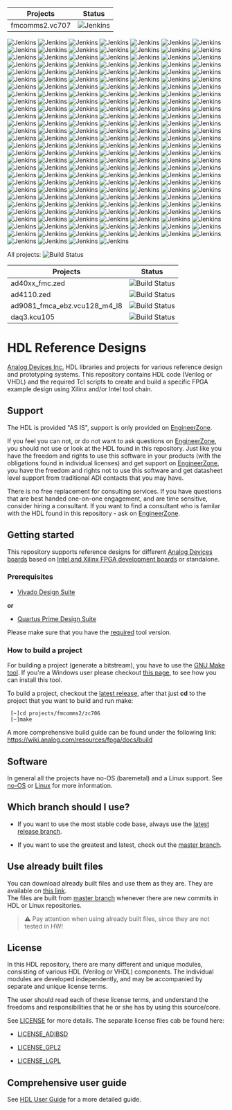 | Projects | Status | 
| --- | --- | 
| fmcomms2.vc707 | ![Jenkins](https://img.shields.io/jenkins/build?jobUrl=https%3A%2F%2Fviable-regularly-sheep.ngrok-free.app%2Fjob%2Fmain%2Fjob%2Fbuilds%2Fjob%2Fmain_latest_commit%2Fjob%2Fprojects%2Fjob%2Ffmcomms2.vc707%2F&style=for-the-badge&logo=%23D24939&logoColor=black&label=Build&labelColor=grey&color=orange&cacheSeconds=360) |


![Jenkins](https://img.shields.io/jenkins/build?jobUrl=https%3A%2F%2Fviable-regularly-sheep.ngrok-free.app%2Fjob%2Fmain%2Fjob%2Fbuilds%2Fjob%2Fmain_latest_commit%2Fjob%2Fprojects%2Fjob%2Ffmcomms2.vc707&logo=%23D24939&logoColor=red)
![Jenkins](https://img.shields.io/jenkins/build?jobUrl=https%3A%2F%2Fviable-regularly-sheep.ngrok-free.app%2Fjob%2Fmain%2Fjob%2Fbuilds%2Fjob%2Fmain_latest_commit%2Fjob%2Fprojects%2Fjob%2Ffmcomms2.vc707&logo=%23D24939&logoColor=red)
![Jenkins](https://img.shields.io/jenkins/build?jobUrl=https%3A%2F%2Fviable-regularly-sheep.ngrok-free.app%2Fjob%2Fmain%2Fjob%2Fbuilds%2Fjob%2Fmain_latest_commit%2Fjob%2Fprojects%2Fjob%2Ffmcomms2.vc707&logo=%23D24939&logoColor=red)
![Jenkins](https://img.shields.io/jenkins/build?jobUrl=https%3A%2F%2Fviable-regularly-sheep.ngrok-free.app%2Fjob%2Fmain%2Fjob%2Fbuilds%2Fjob%2Fmain_latest_commit%2Fjob%2Fprojects%2Fjob%2Ffmcomms2.vc707&logo=%23D24939&logoColor=red)
![Jenkins](https://img.shields.io/jenkins/build?jobUrl=https%3A%2F%2Fviable-regularly-sheep.ngrok-free.app%2Fjob%2Fmain%2Fjob%2Fbuilds%2Fjob%2Fmain_latest_commit%2Fjob%2Fprojects%2Fjob%2Ffmcomms2.vc707&logo=%23D24939&logoColor=red)
![Jenkins](https://img.shields.io/jenkins/build?jobUrl=https%3A%2F%2Fviable-regularly-sheep.ngrok-free.app%2Fjob%2Fmain%2Fjob%2Fbuilds%2Fjob%2Fmain_latest_commit%2Fjob%2Fprojects%2Fjob%2Ffmcomms2.vc707&logo=%23D24939&logoColor=red)
![Jenkins](https://img.shields.io/jenkins/build?jobUrl=https%3A%2F%2Fviable-regularly-sheep.ngrok-free.app%2Fjob%2Fmain%2Fjob%2Fbuilds%2Fjob%2Fmain_latest_commit%2Fjob%2Fprojects%2Fjob%2Ffmcomms2.vc707&logo=%23D24939&logoColor=red)
![Jenkins](https://img.shields.io/jenkins/build?jobUrl=https%3A%2F%2Fviable-regularly-sheep.ngrok-free.app%2Fjob%2Fmain%2Fjob%2Fbuilds%2Fjob%2Fmain_latest_commit%2Fjob%2Fprojects%2Fjob%2Ffmcomms2.vc707&logo=%23D24939&logoColor=red)
![Jenkins](https://img.shields.io/jenkins/build?jobUrl=https%3A%2F%2Fviable-regularly-sheep.ngrok-free.app%2Fjob%2Fmain%2Fjob%2Fbuilds%2Fjob%2Fmain_latest_commit%2Fjob%2Fprojects%2Fjob%2Ffmcomms2.vc707&logo=%23D24939&logoColor=red)
![Jenkins](https://img.shields.io/jenkins/build?jobUrl=https%3A%2F%2Fviable-regularly-sheep.ngrok-free.app%2Fjob%2Fmain%2Fjob%2Fbuilds%2Fjob%2Fmain_latest_commit%2Fjob%2Fprojects%2Fjob%2Ffmcomms2.vc707&logo=%23D24939&logoColor=red)
![Jenkins](https://img.shields.io/jenkins/build?jobUrl=https%3A%2F%2Fviable-regularly-sheep.ngrok-free.app%2Fjob%2Fmain%2Fjob%2Fbuilds%2Fjob%2Fmain_latest_commit%2Fjob%2Fprojects%2Fjob%2Ffmcomms2.vc707&logo=%23D24939&logoColor=red)
![Jenkins](https://img.shields.io/jenkins/build?jobUrl=https%3A%2F%2Fviable-regularly-sheep.ngrok-free.app%2Fjob%2Fmain%2Fjob%2Fbuilds%2Fjob%2Fmain_latest_commit%2Fjob%2Fprojects%2Fjob%2Ffmcomms2.vc707&logo=%23D24939&logoColor=red)
![Jenkins](https://img.shields.io/jenkins/build?jobUrl=https%3A%2F%2Fviable-regularly-sheep.ngrok-free.app%2Fjob%2Fmain%2Fjob%2Fbuilds%2Fjob%2Fmain_latest_commit%2Fjob%2Fprojects%2Fjob%2Ffmcomms2.vc707&logo=%23D24939&logoColor=red)
![Jenkins](https://img.shields.io/jenkins/build?jobUrl=https%3A%2F%2Fviable-regularly-sheep.ngrok-free.app%2Fjob%2Fmain%2Fjob%2Fbuilds%2Fjob%2Fmain_latest_commit%2Fjob%2Fprojects%2Fjob%2Ffmcomms2.vc707&logo=%23D24939&logoColor=red)
![Jenkins](https://img.shields.io/jenkins/build?jobUrl=https%3A%2F%2Fviable-regularly-sheep.ngrok-free.app%2Fjob%2Fmain%2Fjob%2Fbuilds%2Fjob%2Fmain_latest_commit%2Fjob%2Fprojects%2Fjob%2Ffmcomms2.vc707&logo=%23D24939&logoColor=red)
![Jenkins](https://img.shields.io/jenkins/build?jobUrl=https%3A%2F%2Fviable-regularly-sheep.ngrok-free.app%2Fjob%2Fmain%2Fjob%2Fbuilds%2Fjob%2Fmain_latest_commit%2Fjob%2Fprojects%2Fjob%2Ffmcomms2.vc707&logo=%23D24939&logoColor=red)
![Jenkins](https://img.shields.io/jenkins/build?jobUrl=https%3A%2F%2Fviable-regularly-sheep.ngrok-free.app%2Fjob%2Fmain%2Fjob%2Fbuilds%2Fjob%2Fmain_latest_commit%2Fjob%2Fprojects%2Fjob%2Ffmcomms2.vc707&logo=%23D24939&logoColor=red)
![Jenkins](https://img.shields.io/jenkins/build?jobUrl=https%3A%2F%2Fviable-regularly-sheep.ngrok-free.app%2Fjob%2Fmain%2Fjob%2Fbuilds%2Fjob%2Fmain_latest_commit%2Fjob%2Fprojects%2Fjob%2Ffmcomms2.vc707&logo=%23D24939&logoColor=red)
![Jenkins](https://img.shields.io/jenkins/build?jobUrl=https%3A%2F%2Fviable-regularly-sheep.ngrok-free.app%2Fjob%2Fmain%2Fjob%2Fbuilds%2Fjob%2Fmain_latest_commit%2Fjob%2Fprojects%2Fjob%2Ffmcomms2.vc707&logo=%23D24939&logoColor=red)
![Jenkins](https://img.shields.io/jenkins/build?jobUrl=https%3A%2F%2Fviable-regularly-sheep.ngrok-free.app%2Fjob%2Fmain%2Fjob%2Fbuilds%2Fjob%2Fmain_latest_commit%2Fjob%2Fprojects%2Fjob%2Ffmcomms2.vc707&logo=%23D24939&logoColor=red)
![Jenkins](https://img.shields.io/jenkins/build?jobUrl=https%3A%2F%2Fviable-regularly-sheep.ngrok-free.app%2Fjob%2Fmain%2Fjob%2Fbuilds%2Fjob%2Fmain_latest_commit%2Fjob%2Fprojects%2Fjob%2Ffmcomms2.vc707&logo=%23D24939&logoColor=red)
![Jenkins](https://img.shields.io/jenkins/build?jobUrl=https%3A%2F%2Fviable-regularly-sheep.ngrok-free.app%2Fjob%2Fmain%2Fjob%2Fbuilds%2Fjob%2Fmain_latest_commit%2Fjob%2Fprojects%2Fjob%2Ffmcomms2.vc707&logo=%23D24939&logoColor=red)
![Jenkins](https://img.shields.io/jenkins/build?jobUrl=https%3A%2F%2Fviable-regularly-sheep.ngrok-free.app%2Fjob%2Fmain%2Fjob%2Fbuilds%2Fjob%2Fmain_latest_commit%2Fjob%2Fprojects%2Fjob%2Ffmcomms2.vc707&logo=%23D24939&logoColor=red)
![Jenkins](https://img.shields.io/jenkins/build?jobUrl=https%3A%2F%2Fviable-regularly-sheep.ngrok-free.app%2Fjob%2Fmain%2Fjob%2Fbuilds%2Fjob%2Fmain_latest_commit%2Fjob%2Fprojects%2Fjob%2Ffmcomms2.vc707&logo=%23D24939&logoColor=red)
![Jenkins](https://img.shields.io/jenkins/build?jobUrl=https%3A%2F%2Fviable-regularly-sheep.ngrok-free.app%2Fjob%2Fmain%2Fjob%2Fbuilds%2Fjob%2Fmain_latest_commit%2Fjob%2Fprojects%2Fjob%2Ffmcomms2.vc707&logo=%23D24939&logoColor=red)
![Jenkins](https://img.shields.io/jenkins/build?jobUrl=https%3A%2F%2Fviable-regularly-sheep.ngrok-free.app%2Fjob%2Fmain%2Fjob%2Fbuilds%2Fjob%2Fmain_latest_commit%2Fjob%2Fprojects%2Fjob%2Ffmcomms2.vc707&logo=%23D24939&logoColor=red)
![Jenkins](https://img.shields.io/jenkins/build?jobUrl=https%3A%2F%2Fviable-regularly-sheep.ngrok-free.app%2Fjob%2Fmain%2Fjob%2Fbuilds%2Fjob%2Fmain_latest_commit%2Fjob%2Fprojects%2Fjob%2Ffmcomms2.vc707&logo=%23D24939&logoColor=red)
![Jenkins](https://img.shields.io/jenkins/build?jobUrl=https%3A%2F%2Fviable-regularly-sheep.ngrok-free.app%2Fjob%2Fmain%2Fjob%2Fbuilds%2Fjob%2Fmain_latest_commit%2Fjob%2Fprojects%2Fjob%2Ffmcomms2.vc707&logo=%23D24939&logoColor=red)
![Jenkins](https://img.shields.io/jenkins/build?jobUrl=https%3A%2F%2Fviable-regularly-sheep.ngrok-free.app%2Fjob%2Fmain%2Fjob%2Fbuilds%2Fjob%2Fmain_latest_commit%2Fjob%2Fprojects%2Fjob%2Ffmcomms2.vc707&logo=%23D24939&logoColor=red)
![Jenkins](https://img.shields.io/jenkins/build?jobUrl=https%3A%2F%2Fviable-regularly-sheep.ngrok-free.app%2Fjob%2Fmain%2Fjob%2Fbuilds%2Fjob%2Fmain_latest_commit%2Fjob%2Fprojects%2Fjob%2Ffmcomms2.vc707&logo=%23D24939&logoColor=red)
![Jenkins](https://img.shields.io/jenkins/build?jobUrl=https%3A%2F%2Fviable-regularly-sheep.ngrok-free.app%2Fjob%2Fmain%2Fjob%2Fbuilds%2Fjob%2Fmain_latest_commit%2Fjob%2Fprojects%2Fjob%2Ffmcomms2.vc707&logo=%23D24939&logoColor=red)
![Jenkins](https://img.shields.io/jenkins/build?jobUrl=https%3A%2F%2Fviable-regularly-sheep.ngrok-free.app%2Fjob%2Fmain%2Fjob%2Fbuilds%2Fjob%2Fmain_latest_commit%2Fjob%2Fprojects%2Fjob%2Ffmcomms2.vc707&logo=%23D24939&logoColor=red)
![Jenkins](https://img.shields.io/jenkins/build?jobUrl=https%3A%2F%2Fviable-regularly-sheep.ngrok-free.app%2Fjob%2Fmain%2Fjob%2Fbuilds%2Fjob%2Fmain_latest_commit%2Fjob%2Fprojects%2Fjob%2Ffmcomms2.vc707&logo=%23D24939&logoColor=red)
![Jenkins](https://img.shields.io/jenkins/build?jobUrl=https%3A%2F%2Fviable-regularly-sheep.ngrok-free.app%2Fjob%2Fmain%2Fjob%2Fbuilds%2Fjob%2Fmain_latest_commit%2Fjob%2Fprojects%2Fjob%2Ffmcomms2.vc707&logo=%23D24939&logoColor=red)
![Jenkins](https://img.shields.io/jenkins/build?jobUrl=https%3A%2F%2Fviable-regularly-sheep.ngrok-free.app%2Fjob%2Fmain%2Fjob%2Fbuilds%2Fjob%2Fmain_latest_commit%2Fjob%2Fprojects%2Fjob%2Ffmcomms2.vc707&logo=%23D24939&logoColor=red)
![Jenkins](https://img.shields.io/jenkins/build?jobUrl=https%3A%2F%2Fviable-regularly-sheep.ngrok-free.app%2Fjob%2Fmain%2Fjob%2Fbuilds%2Fjob%2Fmain_latest_commit%2Fjob%2Fprojects%2Fjob%2Ffmcomms2.vc707&logo=%23D24939&logoColor=red)
![Jenkins](https://img.shields.io/jenkins/build?jobUrl=https%3A%2F%2Fviable-regularly-sheep.ngrok-free.app%2Fjob%2Fmain%2Fjob%2Fbuilds%2Fjob%2Fmain_latest_commit%2Fjob%2Fprojects%2Fjob%2Ffmcomms2.vc707&logo=%23D24939&logoColor=red)
![Jenkins](https://img.shields.io/jenkins/build?jobUrl=https%3A%2F%2Fviable-regularly-sheep.ngrok-free.app%2Fjob%2Fmain%2Fjob%2Fbuilds%2Fjob%2Fmain_latest_commit%2Fjob%2Fprojects%2Fjob%2Ffmcomms2.vc707&logo=%23D24939&logoColor=red)
![Jenkins](https://img.shields.io/jenkins/build?jobUrl=https%3A%2F%2Fviable-regularly-sheep.ngrok-free.app%2Fjob%2Fmain%2Fjob%2Fbuilds%2Fjob%2Fmain_latest_commit%2Fjob%2Fprojects%2Fjob%2Ffmcomms2.vc707&logo=%23D24939&logoColor=red)
![Jenkins](https://img.shields.io/jenkins/build?jobUrl=https%3A%2F%2Fviable-regularly-sheep.ngrok-free.app%2Fjob%2Fmain%2Fjob%2Fbuilds%2Fjob%2Fmain_latest_commit%2Fjob%2Fprojects%2Fjob%2Ffmcomms2.vc707&logo=%23D24939&logoColor=red)
![Jenkins](https://img.shields.io/jenkins/build?jobUrl=https%3A%2F%2Fviable-regularly-sheep.ngrok-free.app%2Fjob%2Fmain%2Fjob%2Fbuilds%2Fjob%2Fmain_latest_commit%2Fjob%2Fprojects%2Fjob%2Ffmcomms2.vc707&logo=%23D24939&logoColor=red)
![Jenkins](https://img.shields.io/jenkins/build?jobUrl=https%3A%2F%2Fviable-regularly-sheep.ngrok-free.app%2Fjob%2Fmain%2Fjob%2Fbuilds%2Fjob%2Fmain_latest_commit%2Fjob%2Fprojects%2Fjob%2Ffmcomms2.vc707&logo=%23D24939&logoColor=red)
![Jenkins](https://img.shields.io/jenkins/build?jobUrl=https%3A%2F%2Fviable-regularly-sheep.ngrok-free.app%2Fjob%2Fmain%2Fjob%2Fbuilds%2Fjob%2Fmain_latest_commit%2Fjob%2Fprojects%2Fjob%2Ffmcomms2.vc707&logo=%23D24939&logoColor=red)
![Jenkins](https://img.shields.io/jenkins/build?jobUrl=https%3A%2F%2Fviable-regularly-sheep.ngrok-free.app%2Fjob%2Fmain%2Fjob%2Fbuilds%2Fjob%2Fmain_latest_commit%2Fjob%2Fprojects%2Fjob%2Ffmcomms2.vc707&logo=%23D24939&logoColor=red)
![Jenkins](https://img.shields.io/jenkins/build?jobUrl=https%3A%2F%2Fviable-regularly-sheep.ngrok-free.app%2Fjob%2Fmain%2Fjob%2Fbuilds%2Fjob%2Fmain_latest_commit%2Fjob%2Fprojects%2Fjob%2Ffmcomms2.vc707&logo=%23D24939&logoColor=red)
![Jenkins](https://img.shields.io/jenkins/build?jobUrl=https%3A%2F%2Fviable-regularly-sheep.ngrok-free.app%2Fjob%2Fmain%2Fjob%2Fbuilds%2Fjob%2Fmain_latest_commit%2Fjob%2Fprojects%2Fjob%2Ffmcomms2.vc707&logo=%23D24939&logoColor=red)
![Jenkins](https://img.shields.io/jenkins/build?jobUrl=https%3A%2F%2Fviable-regularly-sheep.ngrok-free.app%2Fjob%2Fmain%2Fjob%2Fbuilds%2Fjob%2Fmain_latest_commit%2Fjob%2Fprojects%2Fjob%2Ffmcomms2.vc707&logo=%23D24939&logoColor=red)
![Jenkins](https://img.shields.io/jenkins/build?jobUrl=https%3A%2F%2Fviable-regularly-sheep.ngrok-free.app%2Fjob%2Fmain%2Fjob%2Fbuilds%2Fjob%2Fmain_latest_commit%2Fjob%2Fprojects%2Fjob%2Ffmcomms2.vc707&logo=%23D24939&logoColor=red)
![Jenkins](https://img.shields.io/jenkins/build?jobUrl=https%3A%2F%2Fviable-regularly-sheep.ngrok-free.app%2Fjob%2Fmain%2Fjob%2Fbuilds%2Fjob%2Fmain_latest_commit%2Fjob%2Fprojects%2Fjob%2Ffmcomms2.vc707&logo=%23D24939&logoColor=red)
![Jenkins](https://img.shields.io/jenkins/build?jobUrl=https%3A%2F%2Fviable-regularly-sheep.ngrok-free.app%2Fjob%2Fmain%2Fjob%2Fbuilds%2Fjob%2Fmain_latest_commit%2Fjob%2Fprojects%2Fjob%2Ffmcomms2.vc707&logo=%23D24939&logoColor=red)
![Jenkins](https://img.shields.io/jenkins/build?jobUrl=https%3A%2F%2Fviable-regularly-sheep.ngrok-free.app%2Fjob%2Fmain%2Fjob%2Fbuilds%2Fjob%2Fmain_latest_commit%2Fjob%2Fprojects%2Fjob%2Ffmcomms2.vc707&logo=%23D24939&logoColor=red)
![Jenkins](https://img.shields.io/jenkins/build?jobUrl=https%3A%2F%2Fviable-regularly-sheep.ngrok-free.app%2Fjob%2Fmain%2Fjob%2Fbuilds%2Fjob%2Fmain_latest_commit%2Fjob%2Fprojects%2Fjob%2Ffmcomms2.vc707&logo=%23D24939&logoColor=red)
![Jenkins](https://img.shields.io/jenkins/build?jobUrl=https%3A%2F%2Fviable-regularly-sheep.ngrok-free.app%2Fjob%2Fmain%2Fjob%2Fbuilds%2Fjob%2Fmain_latest_commit%2Fjob%2Fprojects%2Fjob%2Ffmcomms2.vc707&logo=%23D24939&logoColor=red)
![Jenkins](https://img.shields.io/jenkins/build?jobUrl=https%3A%2F%2Fviable-regularly-sheep.ngrok-free.app%2Fjob%2Fmain%2Fjob%2Fbuilds%2Fjob%2Fmain_latest_commit%2Fjob%2Fprojects%2Fjob%2Ffmcomms2.vc707&logo=%23D24939&logoColor=red)
![Jenkins](https://img.shields.io/jenkins/build?jobUrl=https%3A%2F%2Fviable-regularly-sheep.ngrok-free.app%2Fjob%2Fmain%2Fjob%2Fbuilds%2Fjob%2Fmain_latest_commit%2Fjob%2Fprojects%2Fjob%2Ffmcomms2.vc707&logo=%23D24939&logoColor=red)
![Jenkins](https://img.shields.io/jenkins/build?jobUrl=https%3A%2F%2Fviable-regularly-sheep.ngrok-free.app%2Fjob%2Fmain%2Fjob%2Fbuilds%2Fjob%2Fmain_latest_commit%2Fjob%2Fprojects%2Fjob%2Ffmcomms2.vc707&logo=%23D24939&logoColor=red)
![Jenkins](https://img.shields.io/jenkins/build?jobUrl=https%3A%2F%2Fviable-regularly-sheep.ngrok-free.app%2Fjob%2Fmain%2Fjob%2Fbuilds%2Fjob%2Fmain_latest_commit%2Fjob%2Fprojects%2Fjob%2Ffmcomms2.vc707&logo=%23D24939&logoColor=red)
![Jenkins](https://img.shields.io/jenkins/build?jobUrl=https%3A%2F%2Fviable-regularly-sheep.ngrok-free.app%2Fjob%2Fmain%2Fjob%2Fbuilds%2Fjob%2Fmain_latest_commit%2Fjob%2Fprojects%2Fjob%2Ffmcomms2.vc707&logo=%23D24939&logoColor=red)
![Jenkins](https://img.shields.io/jenkins/build?jobUrl=https%3A%2F%2Fviable-regularly-sheep.ngrok-free.app%2Fjob%2Fmain%2Fjob%2Fbuilds%2Fjob%2Fmain_latest_commit%2Fjob%2Fprojects%2Fjob%2Ffmcomms2.vc707&logo=%23D24939&logoColor=red)
![Jenkins](https://img.shields.io/jenkins/build?jobUrl=https%3A%2F%2Fviable-regularly-sheep.ngrok-free.app%2Fjob%2Fmain%2Fjob%2Fbuilds%2Fjob%2Fmain_latest_commit%2Fjob%2Fprojects%2Fjob%2Ffmcomms2.vc707&logo=%23D24939&logoColor=red)
![Jenkins](https://img.shields.io/jenkins/build?jobUrl=https%3A%2F%2Fviable-regularly-sheep.ngrok-free.app%2Fjob%2Fmain%2Fjob%2Fbuilds%2Fjob%2Fmain_latest_commit%2Fjob%2Fprojects%2Fjob%2Ffmcomms2.vc707&logo=%23D24939&logoColor=red)
![Jenkins](https://img.shields.io/jenkins/build?jobUrl=https%3A%2F%2Fviable-regularly-sheep.ngrok-free.app%2Fjob%2Fmain%2Fjob%2Fbuilds%2Fjob%2Fmain_latest_commit%2Fjob%2Fprojects%2Fjob%2Ffmcomms2.vc707&logo=%23D24939&logoColor=red)
![Jenkins](https://img.shields.io/jenkins/build?jobUrl=https%3A%2F%2Fviable-regularly-sheep.ngrok-free.app%2Fjob%2Fmain%2Fjob%2Fbuilds%2Fjob%2Fmain_latest_commit%2Fjob%2Fprojects%2Fjob%2Ffmcomms2.vc707&logo=%23D24939&logoColor=red)
![Jenkins](https://img.shields.io/jenkins/build?jobUrl=https%3A%2F%2Fviable-regularly-sheep.ngrok-free.app%2Fjob%2Fmain%2Fjob%2Fbuilds%2Fjob%2Fmain_latest_commit%2Fjob%2Fprojects%2Fjob%2Ffmcomms2.vc707&logo=%23D24939&logoColor=red)
![Jenkins](https://img.shields.io/jenkins/build?jobUrl=https%3A%2F%2Fviable-regularly-sheep.ngrok-free.app%2Fjob%2Fmain%2Fjob%2Fbuilds%2Fjob%2Fmain_latest_commit%2Fjob%2Fprojects%2Fjob%2Ffmcomms2.vc707&logo=%23D24939&logoColor=red)
![Jenkins](https://img.shields.io/jenkins/build?jobUrl=https%3A%2F%2Fviable-regularly-sheep.ngrok-free.app%2Fjob%2Fmain%2Fjob%2Fbuilds%2Fjob%2Fmain_latest_commit%2Fjob%2Fprojects%2Fjob%2Ffmcomms2.vc707&logo=%23D24939&logoColor=red)
![Jenkins](https://img.shields.io/jenkins/build?jobUrl=https%3A%2F%2Fviable-regularly-sheep.ngrok-free.app%2Fjob%2Fmain%2Fjob%2Fbuilds%2Fjob%2Fmain_latest_commit%2Fjob%2Fprojects%2Fjob%2Ffmcomms2.vc707&logo=%23D24939&logoColor=red)
![Jenkins](https://img.shields.io/jenkins/build?jobUrl=https%3A%2F%2Fviable-regularly-sheep.ngrok-free.app%2Fjob%2Fmain%2Fjob%2Fbuilds%2Fjob%2Fmain_latest_commit%2Fjob%2Fprojects%2Fjob%2Ffmcomms2.vc707&logo=%23D24939&logoColor=red)
![Jenkins](https://img.shields.io/jenkins/build?jobUrl=https%3A%2F%2Fviable-regularly-sheep.ngrok-free.app%2Fjob%2Fmain%2Fjob%2Fbuilds%2Fjob%2Fmain_latest_commit%2Fjob%2Fprojects%2Fjob%2Ffmcomms2.vc707&logo=%23D24939&logoColor=red)
![Jenkins](https://img.shields.io/jenkins/build?jobUrl=https%3A%2F%2Fviable-regularly-sheep.ngrok-free.app%2Fjob%2Fmain%2Fjob%2Fbuilds%2Fjob%2Fmain_latest_commit%2Fjob%2Fprojects%2Fjob%2Ffmcomms2.vc707&logo=%23D24939&logoColor=red)
![Jenkins](https://img.shields.io/jenkins/build?jobUrl=https%3A%2F%2Fviable-regularly-sheep.ngrok-free.app%2Fjob%2Fmain%2Fjob%2Fbuilds%2Fjob%2Fmain_latest_commit%2Fjob%2Fprojects%2Fjob%2Ffmcomms2.vc707&logo=%23D24939&logoColor=red)
![Jenkins](https://img.shields.io/jenkins/build?jobUrl=https%3A%2F%2Fviable-regularly-sheep.ngrok-free.app%2Fjob%2Fmain%2Fjob%2Fbuilds%2Fjob%2Fmain_latest_commit%2Fjob%2Fprojects%2Fjob%2Ffmcomms2.vc707&logo=%23D24939&logoColor=red)
![Jenkins](https://img.shields.io/jenkins/build?jobUrl=https%3A%2F%2Fviable-regularly-sheep.ngrok-free.app%2Fjob%2Fmain%2Fjob%2Fbuilds%2Fjob%2Fmain_latest_commit%2Fjob%2Fprojects%2Fjob%2Ffmcomms2.vc707&logo=%23D24939&logoColor=red)
![Jenkins](https://img.shields.io/jenkins/build?jobUrl=https%3A%2F%2Fviable-regularly-sheep.ngrok-free.app%2Fjob%2Fmain%2Fjob%2Fbuilds%2Fjob%2Fmain_latest_commit%2Fjob%2Fprojects%2Fjob%2Ffmcomms2.vc707&logo=%23D24939&logoColor=red)
![Jenkins](https://img.shields.io/jenkins/build?jobUrl=https%3A%2F%2Fviable-regularly-sheep.ngrok-free.app%2Fjob%2Fmain%2Fjob%2Fbuilds%2Fjob%2Fmain_latest_commit%2Fjob%2Fprojects%2Fjob%2Ffmcomms2.vc707&logo=%23D24939&logoColor=red)
![Jenkins](https://img.shields.io/jenkins/build?jobUrl=https%3A%2F%2Fviable-regularly-sheep.ngrok-free.app%2Fjob%2Fmain%2Fjob%2Fbuilds%2Fjob%2Fmain_latest_commit%2Fjob%2Fprojects%2Fjob%2Ffmcomms2.vc707&logo=%23D24939&logoColor=red)
![Jenkins](https://img.shields.io/jenkins/build?jobUrl=https%3A%2F%2Fviable-regularly-sheep.ngrok-free.app%2Fjob%2Fmain%2Fjob%2Fbuilds%2Fjob%2Fmain_latest_commit%2Fjob%2Fprojects%2Fjob%2Ffmcomms2.vc707&logo=%23D24939&logoColor=red)
![Jenkins](https://img.shields.io/jenkins/build?jobUrl=https%3A%2F%2Fviable-regularly-sheep.ngrok-free.app%2Fjob%2Fmain%2Fjob%2Fbuilds%2Fjob%2Fmain_latest_commit%2Fjob%2Fprojects%2Fjob%2Ffmcomms2.vc707&logo=%23D24939&logoColor=red)
![Jenkins](https://img.shields.io/jenkins/build?jobUrl=https%3A%2F%2Fviable-regularly-sheep.ngrok-free.app%2Fjob%2Fmain%2Fjob%2Fbuilds%2Fjob%2Fmain_latest_commit%2Fjob%2Fprojects%2Fjob%2Ffmcomms2.vc707&logo=%23D24939&logoColor=red)
![Jenkins](https://img.shields.io/jenkins/build?jobUrl=https%3A%2F%2Fviable-regularly-sheep.ngrok-free.app%2Fjob%2Fmain%2Fjob%2Fbuilds%2Fjob%2Fmain_latest_commit%2Fjob%2Fprojects%2Fjob%2Ffmcomms2.vc707&logo=%23D24939&logoColor=red)
![Jenkins](https://img.shields.io/jenkins/build?jobUrl=https%3A%2F%2Fviable-regularly-sheep.ngrok-free.app%2Fjob%2Fmain%2Fjob%2Fbuilds%2Fjob%2Fmain_latest_commit%2Fjob%2Fprojects%2Fjob%2Ffmcomms2.vc707&logo=%23D24939&logoColor=red)
![Jenkins](https://img.shields.io/jenkins/build?jobUrl=https%3A%2F%2Fviable-regularly-sheep.ngrok-free.app%2Fjob%2Fmain%2Fjob%2Fbuilds%2Fjob%2Fmain_latest_commit%2Fjob%2Fprojects%2Fjob%2Ffmcomms2.vc707&logo=%23D24939&logoColor=red)
![Jenkins](https://img.shields.io/jenkins/build?jobUrl=https%3A%2F%2Fviable-regularly-sheep.ngrok-free.app%2Fjob%2Fmain%2Fjob%2Fbuilds%2Fjob%2Fmain_latest_commit%2Fjob%2Fprojects%2Fjob%2Ffmcomms2.vc707&logo=%23D24939&logoColor=red)
![Jenkins](https://img.shields.io/jenkins/build?jobUrl=https%3A%2F%2Fviable-regularly-sheep.ngrok-free.app%2Fjob%2Fmain%2Fjob%2Fbuilds%2Fjob%2Fmain_latest_commit%2Fjob%2Fprojects%2Fjob%2Ffmcomms2.vc707&logo=%23D24939&logoColor=red)
![Jenkins](https://img.shields.io/jenkins/build?jobUrl=https%3A%2F%2Fviable-regularly-sheep.ngrok-free.app%2Fjob%2Fmain%2Fjob%2Fbuilds%2Fjob%2Fmain_latest_commit%2Fjob%2Fprojects%2Fjob%2Ffmcomms2.vc707&logo=%23D24939&logoColor=red)
![Jenkins](https://img.shields.io/jenkins/build?jobUrl=https%3A%2F%2Fviable-regularly-sheep.ngrok-free.app%2Fjob%2Fmain%2Fjob%2Fbuilds%2Fjob%2Fmain_latest_commit%2Fjob%2Fprojects%2Fjob%2Ffmcomms2.vc707&logo=%23D24939&logoColor=red)
![Jenkins](https://img.shields.io/jenkins/build?jobUrl=https%3A%2F%2Fviable-regularly-sheep.ngrok-free.app%2Fjob%2Fmain%2Fjob%2Fbuilds%2Fjob%2Fmain_latest_commit%2Fjob%2Fprojects%2Fjob%2Ffmcomms2.vc707&logo=%23D24939&logoColor=red)
![Jenkins](https://img.shields.io/jenkins/build?jobUrl=https%3A%2F%2Fviable-regularly-sheep.ngrok-free.app%2Fjob%2Fmain%2Fjob%2Fbuilds%2Fjob%2Fmain_latest_commit%2Fjob%2Fprojects%2Fjob%2Ffmcomms2.vc707&logo=%23D24939&logoColor=red)
![Jenkins](https://img.shields.io/jenkins/build?jobUrl=https%3A%2F%2Fviable-regularly-sheep.ngrok-free.app%2Fjob%2Fmain%2Fjob%2Fbuilds%2Fjob%2Fmain_latest_commit%2Fjob%2Fprojects%2Fjob%2Ffmcomms2.vc707&logo=%23D24939&logoColor=red)
![Jenkins](https://img.shields.io/jenkins/build?jobUrl=https%3A%2F%2Fviable-regularly-sheep.ngrok-free.app%2Fjob%2Fmain%2Fjob%2Fbuilds%2Fjob%2Fmain_latest_commit%2Fjob%2Fprojects%2Fjob%2Ffmcomms2.vc707&logo=%23D24939&logoColor=red)
![Jenkins](https://img.shields.io/jenkins/build?jobUrl=https%3A%2F%2Fviable-regularly-sheep.ngrok-free.app%2Fjob%2Fmain%2Fjob%2Fbuilds%2Fjob%2Fmain_latest_commit%2Fjob%2Fprojects%2Fjob%2Ffmcomms2.vc707&logo=%23D24939&logoColor=red)
![Jenkins](https://img.shields.io/jenkins/build?jobUrl=https%3A%2F%2Fviable-regularly-sheep.ngrok-free.app%2Fjob%2Fmain%2Fjob%2Fbuilds%2Fjob%2Fmain_latest_commit%2Fjob%2Fprojects%2Fjob%2Ffmcomms2.vc707&logo=%23D24939&logoColor=red)
![Jenkins](https://img.shields.io/jenkins/build?jobUrl=https%3A%2F%2Fviable-regularly-sheep.ngrok-free.app%2Fjob%2Fmain%2Fjob%2Fbuilds%2Fjob%2Fmain_latest_commit%2Fjob%2Fprojects%2Fjob%2Ffmcomms2.vc707&logo=%23D24939&logoColor=red)
![Jenkins](https://img.shields.io/jenkins/build?jobUrl=https%3A%2F%2Fviable-regularly-sheep.ngrok-free.app%2Fjob%2Fmain%2Fjob%2Fbuilds%2Fjob%2Fmain_latest_commit%2Fjob%2Fprojects%2Fjob%2Ffmcomms2.vc707&logo=%23D24939&logoColor=red)
![Jenkins](https://img.shields.io/jenkins/build?jobUrl=https%3A%2F%2Fviable-regularly-sheep.ngrok-free.app%2Fjob%2Fmain%2Fjob%2Fbuilds%2Fjob%2Fmain_latest_commit%2Fjob%2Fprojects%2Fjob%2Ffmcomms2.vc707&logo=%23D24939&logoColor=red)
![Jenkins](https://img.shields.io/jenkins/build?jobUrl=https%3A%2F%2Fviable-regularly-sheep.ngrok-free.app%2Fjob%2Fmain%2Fjob%2Fbuilds%2Fjob%2Fmain_latest_commit%2Fjob%2Fprojects%2Fjob%2Ffmcomms2.vc707&logo=%23D24939&logoColor=red)
![Jenkins](https://img.shields.io/jenkins/build?jobUrl=https%3A%2F%2Fviable-regularly-sheep.ngrok-free.app%2Fjob%2Fmain%2Fjob%2Fbuilds%2Fjob%2Fmain_latest_commit%2Fjob%2Fprojects%2Fjob%2Ffmcomms2.vc707&logo=%23D24939&logoColor=red)
![Jenkins](https://img.shields.io/jenkins/build?jobUrl=https%3A%2F%2Fviable-regularly-sheep.ngrok-free.app%2Fjob%2Fmain%2Fjob%2Fbuilds%2Fjob%2Fmain_latest_commit%2Fjob%2Fprojects%2Fjob%2Ffmcomms2.vc707&logo=%23D24939&logoColor=red)
![Jenkins](https://img.shields.io/jenkins/build?jobUrl=https%3A%2F%2Fviable-regularly-sheep.ngrok-free.app%2Fjob%2Fmain%2Fjob%2Fbuilds%2Fjob%2Fmain_latest_commit%2Fjob%2Fprojects%2Fjob%2Ffmcomms2.vc707&logo=%23D24939&logoColor=red)
![Jenkins](https://img.shields.io/jenkins/build?jobUrl=https%3A%2F%2Fviable-regularly-sheep.ngrok-free.app%2Fjob%2Fmain%2Fjob%2Fbuilds%2Fjob%2Fmain_latest_commit%2Fjob%2Fprojects%2Fjob%2Ffmcomms2.vc707&logo=%23D24939&logoColor=red)
![Jenkins](https://img.shields.io/jenkins/build?jobUrl=https%3A%2F%2Fviable-regularly-sheep.ngrok-free.app%2Fjob%2Fmain%2Fjob%2Fbuilds%2Fjob%2Fmain_latest_commit%2Fjob%2Fprojects%2Fjob%2Ffmcomms2.vc707&logo=%23D24939&logoColor=red)
![Jenkins](https://img.shields.io/jenkins/build?jobUrl=https%3A%2F%2Fviable-regularly-sheep.ngrok-free.app%2Fjob%2Fmain%2Fjob%2Fbuilds%2Fjob%2Fmain_latest_commit%2Fjob%2Fprojects%2Fjob%2Ffmcomms2.vc707&logo=%23D24939&logoColor=red)
![Jenkins](https://img.shields.io/jenkins/build?jobUrl=https%3A%2F%2Fviable-regularly-sheep.ngrok-free.app%2Fjob%2Fmain%2Fjob%2Fbuilds%2Fjob%2Fmain_latest_commit%2Fjob%2Fprojects%2Fjob%2Ffmcomms2.vc707&logo=%23D24939&logoColor=red)
![Jenkins](https://img.shields.io/jenkins/build?jobUrl=https%3A%2F%2Fviable-regularly-sheep.ngrok-free.app%2Fjob%2Fmain%2Fjob%2Fbuilds%2Fjob%2Fmain_latest_commit%2Fjob%2Fprojects%2Fjob%2Ffmcomms2.vc707&logo=%23D24939&logoColor=red)
![Jenkins](https://img.shields.io/jenkins/build?jobUrl=https%3A%2F%2Fviable-regularly-sheep.ngrok-free.app%2Fjob%2Fmain%2Fjob%2Fbuilds%2Fjob%2Fmain_latest_commit%2Fjob%2Fprojects%2Fjob%2Ffmcomms2.vc707&logo=%23D24939&logoColor=red)
![Jenkins](https://img.shields.io/jenkins/build?jobUrl=https%3A%2F%2Fviable-regularly-sheep.ngrok-free.app%2Fjob%2Fmain%2Fjob%2Fbuilds%2Fjob%2Fmain_latest_commit%2Fjob%2Fprojects%2Fjob%2Ffmcomms2.vc707&logo=%23D24939&logoColor=red)
![Jenkins](https://img.shields.io/jenkins/build?jobUrl=https%3A%2F%2Fviable-regularly-sheep.ngrok-free.app%2Fjob%2Fmain%2Fjob%2Fbuilds%2Fjob%2Fmain_latest_commit%2Fjob%2Fprojects%2Fjob%2Ffmcomms2.vc707&logo=%23D24939&logoColor=red)
![Jenkins](https://img.shields.io/jenkins/build?jobUrl=https%3A%2F%2Fviable-regularly-sheep.ngrok-free.app%2Fjob%2Fmain%2Fjob%2Fbuilds%2Fjob%2Fmain_latest_commit%2Fjob%2Fprojects%2Fjob%2Ffmcomms2.vc707&logo=%23D24939&logoColor=red)
![Jenkins](https://img.shields.io/jenkins/build?jobUrl=https%3A%2F%2Fviable-regularly-sheep.ngrok-free.app%2Fjob%2Fmain%2Fjob%2Fbuilds%2Fjob%2Fmain_latest_commit%2Fjob%2Fprojects%2Fjob%2Ffmcomms2.vc707&logo=%23D24939&logoColor=red)
![Jenkins](https://img.shields.io/jenkins/build?jobUrl=https%3A%2F%2Fviable-regularly-sheep.ngrok-free.app%2Fjob%2Fmain%2Fjob%2Fbuilds%2Fjob%2Fmain_latest_commit%2Fjob%2Fprojects%2Fjob%2Ffmcomms2.vc707&logo=%23D24939&logoColor=red)
![Jenkins](https://img.shields.io/jenkins/build?jobUrl=https%3A%2F%2Fviable-regularly-sheep.ngrok-free.app%2Fjob%2Fmain%2Fjob%2Fbuilds%2Fjob%2Fmain_latest_commit%2Fjob%2Fprojects%2Fjob%2Ffmcomms2.vc707&logo=%23D24939&logoColor=red)
![Jenkins](https://img.shields.io/jenkins/build?jobUrl=https%3A%2F%2Fviable-regularly-sheep.ngrok-free.app%2Fjob%2Fmain%2Fjob%2Fbuilds%2Fjob%2Fmain_latest_commit%2Fjob%2Fprojects%2Fjob%2Ffmcomms2.vc707&logo=%23D24939&logoColor=red)
![Jenkins](https://img.shields.io/jenkins/build?jobUrl=https%3A%2F%2Fviable-regularly-sheep.ngrok-free.app%2Fjob%2Fmain%2Fjob%2Fbuilds%2Fjob%2Fmain_latest_commit%2Fjob%2Fprojects%2Fjob%2Ffmcomms2.vc707&logo=%23D24939&logoColor=red)
![Jenkins](https://img.shields.io/jenkins/build?jobUrl=https%3A%2F%2Fviable-regularly-sheep.ngrok-free.app%2Fjob%2Fmain%2Fjob%2Fbuilds%2Fjob%2Fmain_latest_commit%2Fjob%2Fprojects%2Fjob%2Ffmcomms2.vc707&logo=%23D24939&logoColor=red)
![Jenkins](https://img.shields.io/jenkins/build?jobUrl=https%3A%2F%2Fviable-regularly-sheep.ngrok-free.app%2Fjob%2Fmain%2Fjob%2Fbuilds%2Fjob%2Fmain_latest_commit%2Fjob%2Fprojects%2Fjob%2Ffmcomms2.vc707&logo=%23D24939&logoColor=red)
![Jenkins](https://img.shields.io/jenkins/build?jobUrl=https%3A%2F%2Fviable-regularly-sheep.ngrok-free.app%2Fjob%2Fmain%2Fjob%2Fbuilds%2Fjob%2Fmain_latest_commit%2Fjob%2Fprojects%2Fjob%2Ffmcomms2.vc707&logo=%23D24939&logoColor=red)
![Jenkins](https://img.shields.io/jenkins/build?jobUrl=https%3A%2F%2Fviable-regularly-sheep.ngrok-free.app%2Fjob%2Fmain%2Fjob%2Fbuilds%2Fjob%2Fmain_latest_commit%2Fjob%2Fprojects%2Fjob%2Ffmcomms2.vc707&logo=%23D24939&logoColor=red)
![Jenkins](https://img.shields.io/jenkins/build?jobUrl=https%3A%2F%2Fviable-regularly-sheep.ngrok-free.app%2Fjob%2Fmain%2Fjob%2Fbuilds%2Fjob%2Fmain_latest_commit%2Fjob%2Fprojects%2Fjob%2Ffmcomms2.vc707&logo=%23D24939&logoColor=red)
![Jenkins](https://img.shields.io/jenkins/build?jobUrl=https%3A%2F%2Fviable-regularly-sheep.ngrok-free.app%2Fjob%2Fmain%2Fjob%2Fbuilds%2Fjob%2Fmain_latest_commit%2Fjob%2Fprojects%2Fjob%2Ffmcomms2.vc707&logo=%23D24939&logoColor=red)
![Jenkins](https://img.shields.io/jenkins/build?jobUrl=https%3A%2F%2Fviable-regularly-sheep.ngrok-free.app%2Fjob%2Fmain%2Fjob%2Fbuilds%2Fjob%2Fmain_latest_commit%2Fjob%2Fprojects%2Fjob%2Ffmcomms2.vc707&logo=%23D24939&logoColor=red)
![Jenkins](https://img.shields.io/jenkins/build?jobUrl=https%3A%2F%2Fviable-regularly-sheep.ngrok-free.app%2Fjob%2Fmain%2Fjob%2Fbuilds%2Fjob%2Fmain_latest_commit%2Fjob%2Fprojects%2Fjob%2Ffmcomms2.vc707&logo=%23D24939&logoColor=red)
![Jenkins](https://img.shields.io/jenkins/build?jobUrl=https%3A%2F%2Fviable-regularly-sheep.ngrok-free.app%2Fjob%2Fmain%2Fjob%2Fbuilds%2Fjob%2Fmain_latest_commit%2Fjob%2Fprojects%2Fjob%2Ffmcomms2.vc707&logo=%23D24939&logoColor=red)
![Jenkins](https://img.shields.io/jenkins/build?jobUrl=https%3A%2F%2Fviable-regularly-sheep.ngrok-free.app%2Fjob%2Fmain%2Fjob%2Fbuilds%2Fjob%2Fmain_latest_commit%2Fjob%2Fprojects%2Fjob%2Ffmcomms2.vc707&logo=%23D24939&logoColor=red)
![Jenkins](https://img.shields.io/jenkins/build?jobUrl=https%3A%2F%2Fviable-regularly-sheep.ngrok-free.app%2Fjob%2Fmain%2Fjob%2Fbuilds%2Fjob%2Fmain_latest_commit%2Fjob%2Fprojects%2Fjob%2Ffmcomms2.vc707&logo=%23D24939&logoColor=red)
![Jenkins](https://img.shields.io/jenkins/build?jobUrl=https%3A%2F%2Fviable-regularly-sheep.ngrok-free.app%2Fjob%2Fmain%2Fjob%2Fbuilds%2Fjob%2Fmain_latest_commit%2Fjob%2Fprojects%2Fjob%2Ffmcomms2.vc707&logo=%23D24939&logoColor=red)
![Jenkins](https://img.shields.io/jenkins/build?jobUrl=https%3A%2F%2Fviable-regularly-sheep.ngrok-free.app%2Fjob%2Fmain%2Fjob%2Fbuilds%2Fjob%2Fmain_latest_commit%2Fjob%2Fprojects%2Fjob%2Ffmcomms2.vc707&logo=%23D24939&logoColor=red)
![Jenkins](https://img.shields.io/jenkins/build?jobUrl=https%3A%2F%2Fviable-regularly-sheep.ngrok-free.app%2Fjob%2Fmain%2Fjob%2Fbuilds%2Fjob%2Fmain_latest_commit%2Fjob%2Fprojects%2Fjob%2Ffmcomms2.vc707&logo=%23D24939&logoColor=red)
![Jenkins](https://img.shields.io/jenkins/build?jobUrl=https%3A%2F%2Fviable-regularly-sheep.ngrok-free.app%2Fjob%2Fmain%2Fjob%2Fbuilds%2Fjob%2Fmain_latest_commit%2Fjob%2Fprojects%2Fjob%2Ffmcomms2.vc707&logo=%23D24939&logoColor=red)
![Jenkins](https://img.shields.io/jenkins/build?jobUrl=https%3A%2F%2Fviable-regularly-sheep.ngrok-free.app%2Fjob%2Fmain%2Fjob%2Fbuilds%2Fjob%2Fmain_latest_commit%2Fjob%2Fprojects%2Fjob%2Ffmcomms2.vc707&logo=%23D24939&logoColor=red)
![Jenkins](https://img.shields.io/jenkins/build?jobUrl=https%3A%2F%2Fviable-regularly-sheep.ngrok-free.app%2Fjob%2Fmain%2Fjob%2Fbuilds%2Fjob%2Fmain_latest_commit%2Fjob%2Fprojects%2Fjob%2Ffmcomms2.vc707&logo=%23D24939&logoColor=red)
![Jenkins](https://img.shields.io/jenkins/build?jobUrl=https%3A%2F%2Fviable-regularly-sheep.ngrok-free.app%2Fjob%2Fmain%2Fjob%2Fbuilds%2Fjob%2Fmain_latest_commit%2Fjob%2Fprojects%2Fjob%2Ffmcomms2.vc707&logo=%23D24939&logoColor=red)
![Jenkins](https://img.shields.io/jenkins/build?jobUrl=https%3A%2F%2Fviable-regularly-sheep.ngrok-free.app%2Fjob%2Fmain%2Fjob%2Fbuilds%2Fjob%2Fmain_latest_commit%2Fjob%2Fprojects%2Fjob%2Ffmcomms2.vc707&logo=%23D24939&logoColor=red)
![Jenkins](https://img.shields.io/jenkins/build?jobUrl=https%3A%2F%2Fviable-regularly-sheep.ngrok-free.app%2Fjob%2Fmain%2Fjob%2Fbuilds%2Fjob%2Fmain_latest_commit%2Fjob%2Fprojects%2Fjob%2Ffmcomms2.vc707&logo=%23D24939&logoColor=red)
![Jenkins](https://img.shields.io/jenkins/build?jobUrl=https%3A%2F%2Fviable-regularly-sheep.ngrok-free.app%2Fjob%2Fmain%2Fjob%2Fbuilds%2Fjob%2Fmain_latest_commit%2Fjob%2Fprojects%2Fjob%2Ffmcomms2.vc707&logo=%23D24939&logoColor=red)
![Jenkins](https://img.shields.io/jenkins/build?jobUrl=https%3A%2F%2Fviable-regularly-sheep.ngrok-free.app%2Fjob%2Fmain%2Fjob%2Fbuilds%2Fjob%2Fmain_latest_commit%2Fjob%2Fprojects%2Fjob%2Ffmcomms2.vc707&logo=%23D24939&logoColor=red)
![Jenkins](https://img.shields.io/jenkins/build?jobUrl=https%3A%2F%2Fviable-regularly-sheep.ngrok-free.app%2Fjob%2Fmain%2Fjob%2Fbuilds%2Fjob%2Fmain_latest_commit%2Fjob%2Fprojects%2Fjob%2Ffmcomms2.vc707&logo=%23D24939&logoColor=red)
![Jenkins](https://img.shields.io/jenkins/build?jobUrl=https%3A%2F%2Fviable-regularly-sheep.ngrok-free.app%2Fjob%2Fmain%2Fjob%2Fbuilds%2Fjob%2Fmain_latest_commit%2Fjob%2Fprojects%2Fjob%2Ffmcomms2.vc707&logo=%23D24939&logoColor=red)
![Jenkins](https://img.shields.io/jenkins/build?jobUrl=https%3A%2F%2Fviable-regularly-sheep.ngrok-free.app%2Fjob%2Fmain%2Fjob%2Fbuilds%2Fjob%2Fmain_latest_commit%2Fjob%2Fprojects%2Fjob%2Ffmcomms2.vc707&logo=%23D24939&logoColor=red)
![Jenkins](https://img.shields.io/jenkins/build?jobUrl=https%3A%2F%2Fviable-regularly-sheep.ngrok-free.app%2Fjob%2Fmain%2Fjob%2Fbuilds%2Fjob%2Fmain_latest_commit%2Fjob%2Fprojects%2Fjob%2Ffmcomms2.vc707&logo=%23D24939&logoColor=red)
![Jenkins](https://img.shields.io/jenkins/build?jobUrl=https%3A%2F%2Fviable-regularly-sheep.ngrok-free.app%2Fjob%2Fmain%2Fjob%2Fbuilds%2Fjob%2Fmain_latest_commit%2Fjob%2Fprojects%2Fjob%2Ffmcomms2.vc707&logo=%23D24939&logoColor=red)
![Jenkins](https://img.shields.io/jenkins/build?jobUrl=https%3A%2F%2Fviable-regularly-sheep.ngrok-free.app%2Fjob%2Fmain%2Fjob%2Fbuilds%2Fjob%2Fmain_latest_commit%2Fjob%2Fprojects%2Fjob%2Ffmcomms2.vc707&logo=%23D24939&logoColor=red)
![Jenkins](https://img.shields.io/jenkins/build?jobUrl=https%3A%2F%2Fviable-regularly-sheep.ngrok-free.app%2Fjob%2Fmain%2Fjob%2Fbuilds%2Fjob%2Fmain_latest_commit%2Fjob%2Fprojects%2Fjob%2Ffmcomms2.vc707&logo=%23D24939&logoColor=red)
![Jenkins](https://img.shields.io/jenkins/build?jobUrl=https%3A%2F%2Fviable-regularly-sheep.ngrok-free.app%2Fjob%2Fmain%2Fjob%2Fbuilds%2Fjob%2Fmain_latest_commit%2Fjob%2Fprojects%2Fjob%2Ffmcomms2.vc707&logo=%23D24939&logoColor=red)
![Jenkins](https://img.shields.io/jenkins/build?jobUrl=https%3A%2F%2Fviable-regularly-sheep.ngrok-free.app%2Fjob%2Fmain%2Fjob%2Fbuilds%2Fjob%2Fmain_latest_commit%2Fjob%2Fprojects%2Fjob%2Ffmcomms2.vc707&logo=%23D24939&logoColor=red)
![Jenkins](https://img.shields.io/jenkins/build?jobUrl=https%3A%2F%2Fviable-regularly-sheep.ngrok-free.app%2Fjob%2Fmain%2Fjob%2Fbuilds%2Fjob%2Fmain_latest_commit%2Fjob%2Fprojects%2Fjob%2Ffmcomms2.vc707&logo=%23D24939&logoColor=red)
![Jenkins](https://img.shields.io/jenkins/build?jobUrl=https%3A%2F%2Fviable-regularly-sheep.ngrok-free.app%2Fjob%2Fmain%2Fjob%2Fbuilds%2Fjob%2Fmain_latest_commit%2Fjob%2Fprojects%2Fjob%2Ffmcomms2.vc707&logo=%23D24939&logoColor=red)
![Jenkins](https://img.shields.io/jenkins/build?jobUrl=https%3A%2F%2Fviable-regularly-sheep.ngrok-free.app%2Fjob%2Fmain%2Fjob%2Fbuilds%2Fjob%2Fmain_latest_commit%2Fjob%2Fprojects%2Fjob%2Ffmcomms2.vc707&logo=%23D24939&logoColor=red)
![Jenkins](https://img.shields.io/jenkins/build?jobUrl=https%3A%2F%2Fviable-regularly-sheep.ngrok-free.app%2Fjob%2Fmain%2Fjob%2Fbuilds%2Fjob%2Fmain_latest_commit%2Fjob%2Fprojects%2Fjob%2Ffmcomms2.vc707&logo=%23D24939&logoColor=red)
![Jenkins](https://img.shields.io/jenkins/build?jobUrl=https%3A%2F%2Fviable-regularly-sheep.ngrok-free.app%2Fjob%2Fmain%2Fjob%2Fbuilds%2Fjob%2Fmain_latest_commit%2Fjob%2Fprojects%2Fjob%2Ffmcomms2.vc707&logo=%23D24939&logoColor=red)
![Jenkins](https://img.shields.io/jenkins/build?jobUrl=https%3A%2F%2Fviable-regularly-sheep.ngrok-free.app%2Fjob%2Fmain%2Fjob%2Fbuilds%2Fjob%2Fmain_latest_commit%2Fjob%2Fprojects%2Fjob%2Ffmcomms2.vc707&logo=%23D24939&logoColor=red)
![Jenkins](https://img.shields.io/jenkins/build?jobUrl=https%3A%2F%2Fviable-regularly-sheep.ngrok-free.app%2Fjob%2Fmain%2Fjob%2Fbuilds%2Fjob%2Fmain_latest_commit%2Fjob%2Fprojects%2Fjob%2Ffmcomms2.vc707&logo=%23D24939&logoColor=red)
![Jenkins](https://img.shields.io/jenkins/build?jobUrl=https%3A%2F%2Fviable-regularly-sheep.ngrok-free.app%2Fjob%2Fmain%2Fjob%2Fbuilds%2Fjob%2Fmain_latest_commit%2Fjob%2Fprojects%2Fjob%2Ffmcomms2.vc707&logo=%23D24939&logoColor=red)
![Jenkins](https://img.shields.io/jenkins/build?jobUrl=https%3A%2F%2Fviable-regularly-sheep.ngrok-free.app%2Fjob%2Fmain%2Fjob%2Fbuilds%2Fjob%2Fmain_latest_commit%2Fjob%2Fprojects%2Fjob%2Ffmcomms2.vc707&logo=%23D24939&logoColor=red)
![Jenkins](https://img.shields.io/jenkins/build?jobUrl=https%3A%2F%2Fviable-regularly-sheep.ngrok-free.app%2Fjob%2Fmain%2Fjob%2Fbuilds%2Fjob%2Fmain_latest_commit%2Fjob%2Fprojects%2Fjob%2Ffmcomms2.vc707&logo=%23D24939&logoColor=red)
![Jenkins](https://img.shields.io/jenkins/build?jobUrl=https%3A%2F%2Fviable-regularly-sheep.ngrok-free.app%2Fjob%2Fmain%2Fjob%2Fbuilds%2Fjob%2Fmain_latest_commit%2Fjob%2Fprojects%2Fjob%2Ffmcomms2.vc707&logo=%23D24939&logoColor=red)
![Jenkins](https://img.shields.io/jenkins/build?jobUrl=https%3A%2F%2Fviable-regularly-sheep.ngrok-free.app%2Fjob%2Fmain%2Fjob%2Fbuilds%2Fjob%2Fmain_latest_commit%2Fjob%2Fprojects%2Fjob%2Ffmcomms2.vc707&logo=%23D24939&logoColor=red)
![Jenkins](https://img.shields.io/jenkins/build?jobUrl=https%3A%2F%2Fviable-regularly-sheep.ngrok-free.app%2Fjob%2Fmain%2Fjob%2Fbuilds%2Fjob%2Fmain_latest_commit%2Fjob%2Fprojects%2Fjob%2Ffmcomms2.vc707&logo=%23D24939&logoColor=red)
![Jenkins](https://img.shields.io/jenkins/build?jobUrl=https%3A%2F%2Fviable-regularly-sheep.ngrok-free.app%2Fjob%2Fmain%2Fjob%2Fbuilds%2Fjob%2Fmain_latest_commit%2Fjob%2Fprojects%2Fjob%2Ffmcomms2.vc707&logo=%23D24939&logoColor=red)
![Jenkins](https://img.shields.io/jenkins/build?jobUrl=https%3A%2F%2Fviable-regularly-sheep.ngrok-free.app%2Fjob%2Fmain%2Fjob%2Fbuilds%2Fjob%2Fmain_latest_commit%2Fjob%2Fprojects%2Fjob%2Ffmcomms2.vc707&logo=%23D24939&logoColor=red)
![Jenkins](https://img.shields.io/jenkins/build?jobUrl=https%3A%2F%2Fviable-regularly-sheep.ngrok-free.app%2Fjob%2Fmain%2Fjob%2Fbuilds%2Fjob%2Fmain_latest_commit%2Fjob%2Fprojects%2Fjob%2Ffmcomms2.vc707&logo=%23D24939&logoColor=red)
![Jenkins](https://img.shields.io/jenkins/build?jobUrl=https%3A%2F%2Fviable-regularly-sheep.ngrok-free.app%2Fjob%2Fmain%2Fjob%2Fbuilds%2Fjob%2Fmain_latest_commit%2Fjob%2Fprojects%2Fjob%2Ffmcomms2.vc707&logo=%23D24939&logoColor=red)
![Jenkins](https://img.shields.io/jenkins/build?jobUrl=https%3A%2F%2Fviable-regularly-sheep.ngrok-free.app%2Fjob%2Fmain%2Fjob%2Fbuilds%2Fjob%2Fmain_latest_commit%2Fjob%2Fprojects%2Fjob%2Ffmcomms2.vc707&logo=%23D24939&logoColor=red)
![Jenkins](https://img.shields.io/jenkins/build?jobUrl=https%3A%2F%2Fviable-regularly-sheep.ngrok-free.app%2Fjob%2Fmain%2Fjob%2Fbuilds%2Fjob%2Fmain_latest_commit%2Fjob%2Fprojects%2Fjob%2Ffmcomms2.vc707&logo=%23D24939&logoColor=red)
![Jenkins](https://img.shields.io/jenkins/build?jobUrl=https%3A%2F%2Fviable-regularly-sheep.ngrok-free.app%2Fjob%2Fmain%2Fjob%2Fbuilds%2Fjob%2Fmain_latest_commit%2Fjob%2Fprojects%2Fjob%2Ffmcomms2.vc707&logo=%23D24939&logoColor=red)
![Jenkins](https://img.shields.io/jenkins/build?jobUrl=https%3A%2F%2Fviable-regularly-sheep.ngrok-free.app%2Fjob%2Fmain%2Fjob%2Fbuilds%2Fjob%2Fmain_latest_commit%2Fjob%2Fprojects%2Fjob%2Ffmcomms2.vc707&logo=%23D24939&logoColor=red)
![Jenkins](https://img.shields.io/jenkins/build?jobUrl=https%3A%2F%2Fviable-regularly-sheep.ngrok-free.app%2Fjob%2Fmain%2Fjob%2Fbuilds%2Fjob%2Fmain_latest_commit%2Fjob%2Fprojects%2Fjob%2Ffmcomms2.vc707&logo=%23D24939&logoColor=red)
![Jenkins](https://img.shields.io/jenkins/build?jobUrl=https%3A%2F%2Fviable-regularly-sheep.ngrok-free.app%2Fjob%2Fmain%2Fjob%2Fbuilds%2Fjob%2Fmain_latest_commit%2Fjob%2Fprojects%2Fjob%2Ffmcomms2.vc707&logo=%23D24939&logoColor=red)
![Jenkins](https://img.shields.io/jenkins/build?jobUrl=https%3A%2F%2Fviable-regularly-sheep.ngrok-free.app%2Fjob%2Fmain%2Fjob%2Fbuilds%2Fjob%2Fmain_latest_commit%2Fjob%2Fprojects%2Fjob%2Ffmcomms2.vc707&logo=%23D24939&logoColor=red)
![Jenkins](https://img.shields.io/jenkins/build?jobUrl=https%3A%2F%2Fviable-regularly-sheep.ngrok-free.app%2Fjob%2Fmain%2Fjob%2Fbuilds%2Fjob%2Fmain_latest_commit%2Fjob%2Fprojects%2Fjob%2Ffmcomms2.vc707&logo=%23D24939&logoColor=red)
![Jenkins](https://img.shields.io/jenkins/build?jobUrl=https%3A%2F%2Fviable-regularly-sheep.ngrok-free.app%2Fjob%2Fmain%2Fjob%2Fbuilds%2Fjob%2Fmain_latest_commit%2Fjob%2Fprojects%2Fjob%2Ffmcomms2.vc707&logo=%23D24939&logoColor=red)
![Jenkins](https://img.shields.io/jenkins/build?jobUrl=https%3A%2F%2Fviable-regularly-sheep.ngrok-free.app%2Fjob%2Fmain%2Fjob%2Fbuilds%2Fjob%2Fmain_latest_commit%2Fjob%2Fprojects%2Fjob%2Ffmcomms2.vc707&logo=%23D24939&logoColor=red)
![Jenkins](https://img.shields.io/jenkins/build?jobUrl=https%3A%2F%2Fviable-regularly-sheep.ngrok-free.app%2Fjob%2Fmain%2Fjob%2Fbuilds%2Fjob%2Fmain_latest_commit%2Fjob%2Fprojects%2Fjob%2Ffmcomms2.vc707&logo=%23D24939&logoColor=red)
![Jenkins](https://img.shields.io/jenkins/build?jobUrl=https%3A%2F%2Fviable-regularly-sheep.ngrok-free.app%2Fjob%2Fmain%2Fjob%2Fbuilds%2Fjob%2Fmain_latest_commit%2Fjob%2Fprojects%2Fjob%2Ffmcomms2.vc707&logo=%23D24939&logoColor=red)
![Jenkins](https://img.shields.io/jenkins/build?jobUrl=https%3A%2F%2Fviable-regularly-sheep.ngrok-free.app%2Fjob%2Fmain%2Fjob%2Fbuilds%2Fjob%2Fmain_latest_commit%2Fjob%2Fprojects%2Fjob%2Ffmcomms2.vc707&logo=%23D24939&logoColor=red)
![Jenkins](https://img.shields.io/jenkins/build?jobUrl=https%3A%2F%2Fviable-regularly-sheep.ngrok-free.app%2Fjob%2Fmain%2Fjob%2Fbuilds%2Fjob%2Fmain_latest_commit%2Fjob%2Fprojects%2Fjob%2Ffmcomms2.vc707&logo=%23D24939&logoColor=red)
![Jenkins](https://img.shields.io/jenkins/build?jobUrl=https%3A%2F%2Fviable-regularly-sheep.ngrok-free.app%2Fjob%2Fmain%2Fjob%2Fbuilds%2Fjob%2Fmain_latest_commit%2Fjob%2Fprojects%2Fjob%2Ffmcomms2.vc707&logo=%23D24939&logoColor=red)
![Jenkins](https://img.shields.io/jenkins/build?jobUrl=https%3A%2F%2Fviable-regularly-sheep.ngrok-free.app%2Fjob%2Fmain%2Fjob%2Fbuilds%2Fjob%2Fmain_latest_commit%2Fjob%2Fprojects%2Fjob%2Ffmcomms2.vc707&logo=%23D24939&logoColor=red)
![Jenkins](https://img.shields.io/jenkins/build?jobUrl=https%3A%2F%2Fviable-regularly-sheep.ngrok-free.app%2Fjob%2Fmain%2Fjob%2Fbuilds%2Fjob%2Fmain_latest_commit%2Fjob%2Fprojects%2Fjob%2Ffmcomms2.vc707&logo=%23D24939&logoColor=red)
![Jenkins](https://img.shields.io/jenkins/build?jobUrl=https%3A%2F%2Fviable-regularly-sheep.ngrok-free.app%2Fjob%2Fmain%2Fjob%2Fbuilds%2Fjob%2Fmain_latest_commit%2Fjob%2Fprojects%2Fjob%2Ffmcomms2.vc707&logo=%23D24939&logoColor=red)
![Jenkins](https://img.shields.io/jenkins/build?jobUrl=https%3A%2F%2Fviable-regularly-sheep.ngrok-free.app%2Fjob%2Fmain%2Fjob%2Fbuilds%2Fjob%2Fmain_latest_commit%2Fjob%2Fprojects%2Fjob%2Ffmcomms2.vc707&logo=%23D24939&logoColor=red)
![Jenkins](https://img.shields.io/jenkins/build?jobUrl=https%3A%2F%2Fviable-regularly-sheep.ngrok-free.app%2Fjob%2Fmain%2Fjob%2Fbuilds%2Fjob%2Fmain_latest_commit%2Fjob%2Fprojects%2Fjob%2Ffmcomms2.vc707&logo=%23D24939&logoColor=red)
![Jenkins](https://img.shields.io/jenkins/build?jobUrl=https%3A%2F%2Fviable-regularly-sheep.ngrok-free.app%2Fjob%2Fmain%2Fjob%2Fbuilds%2Fjob%2Fmain_latest_commit%2Fjob%2Fprojects%2Fjob%2Ffmcomms2.vc707&logo=%23D24939&logoColor=red)
![Jenkins](https://img.shields.io/jenkins/build?jobUrl=https%3A%2F%2Fviable-regularly-sheep.ngrok-free.app%2Fjob%2Fmain%2Fjob%2Fbuilds%2Fjob%2Fmain_latest_commit%2Fjob%2Fprojects%2Fjob%2Ffmcomms2.vc707&logo=%23D24939&logoColor=red)
![Jenkins](https://img.shields.io/jenkins/build?jobUrl=https%3A%2F%2Fviable-regularly-sheep.ngrok-free.app%2Fjob%2Fmain%2Fjob%2Fbuilds%2Fjob%2Fmain_latest_commit%2Fjob%2Fprojects%2Fjob%2Ffmcomms2.vc707&logo=%23D24939&logoColor=red)
![Jenkins](https://img.shields.io/jenkins/build?jobUrl=https%3A%2F%2Fviable-regularly-sheep.ngrok-free.app%2Fjob%2Fmain%2Fjob%2Fbuilds%2Fjob%2Fmain_latest_commit%2Fjob%2Fprojects%2Fjob%2Ffmcomms2.vc707&logo=%23D24939&logoColor=red)
![Jenkins](https://img.shields.io/jenkins/build?jobUrl=https%3A%2F%2Fviable-regularly-sheep.ngrok-free.app%2Fjob%2Fmain%2Fjob%2Fbuilds%2Fjob%2Fmain_latest_commit%2Fjob%2Fprojects%2Fjob%2Ffmcomms2.vc707&logo=%23D24939&logoColor=red)
![Jenkins](https://img.shields.io/jenkins/build?jobUrl=https%3A%2F%2Fviable-regularly-sheep.ngrok-free.app%2Fjob%2Fmain%2Fjob%2Fbuilds%2Fjob%2Fmain_latest_commit%2Fjob%2Fprojects%2Fjob%2Ffmcomms2.vc707&logo=%23D24939&logoColor=red)
![Jenkins](https://img.shields.io/jenkins/build?jobUrl=https%3A%2F%2Fviable-regularly-sheep.ngrok-free.app%2Fjob%2Fmain%2Fjob%2Fbuilds%2Fjob%2Fmain_latest_commit%2Fjob%2Fprojects%2Fjob%2Ffmcomms2.vc707&logo=%23D24939&logoColor=red)
![Jenkins](https://img.shields.io/jenkins/build?jobUrl=https%3A%2F%2Fviable-regularly-sheep.ngrok-free.app%2Fjob%2Fmain%2Fjob%2Fbuilds%2Fjob%2Fmain_latest_commit%2Fjob%2Fprojects%2Fjob%2Ffmcomms2.vc707&logo=%23D24939&logoColor=red)
![Jenkins](https://img.shields.io/jenkins/build?jobUrl=https%3A%2F%2Fviable-regularly-sheep.ngrok-free.app%2Fjob%2Fmain%2Fjob%2Fbuilds%2Fjob%2Fmain_latest_commit%2Fjob%2Fprojects%2Fjob%2Ffmcomms2.vc707&logo=%23D24939&logoColor=red)
![Jenkins](https://img.shields.io/jenkins/build?jobUrl=https%3A%2F%2Fviable-regularly-sheep.ngrok-free.app%2Fjob%2Fmain%2Fjob%2Fbuilds%2Fjob%2Fmain_latest_commit%2Fjob%2Fprojects%2Fjob%2Ffmcomms2.vc707&logo=%23D24939&logoColor=red)
![Jenkins](https://img.shields.io/jenkins/build?jobUrl=https%3A%2F%2Fviable-regularly-sheep.ngrok-free.app%2Fjob%2Fmain%2Fjob%2Fbuilds%2Fjob%2Fmain_latest_commit%2Fjob%2Fprojects%2Fjob%2Ffmcomms2.vc707&logo=%23D24939&logoColor=red)
![Jenkins](https://img.shields.io/jenkins/build?jobUrl=https%3A%2F%2Fviable-regularly-sheep.ngrok-free.app%2Fjob%2Fmain%2Fjob%2Fbuilds%2Fjob%2Fmain_latest_commit%2Fjob%2Fprojects%2Fjob%2Ffmcomms2.vc707&logo=%23D24939&logoColor=red)


All projects: ![Build Status](https://viable-regularly-sheep.ngrok-free.app/job/master/job/hdl_jobs/job/Main_HDL_Commit/badge/icon)

| Projects                     | Status                                                                                                                                                                               |
|------------------------------|--------------------------------------------------------------------------------------------------------------------------------------------------------------------------------------|
| ad40xx_fmc.zed               | ![Build Status](https://viable-regularly-sheep.ngrok-free.app/job/master/job/hdl_jobs/job/history/job/master_latest_commit/job/projects/job/ad40xx_fmc.zed/badge/icon)               |
| ad4110.zed                   | ![Build Status](https://viable-regularly-sheep.ngrok-free.app/job/master/job/hdl_jobs/job/history/job/master_latest_commit/job/projects/job/ad4110.zed/badge/icon)                   |
| ad9081_fmca_ebz.vcu128_m4_l8 | ![Build Status](https://viable-regularly-sheep.ngrok-free.app/job/master/job/hdl_jobs/job/history/job/master_latest_commit/job/projects/job/ad9081_fmca_ebz.vcu128_m4_l8/badge/icon) |
| daq3.kcu105                  | ![Build Status](https://viable-regularly-sheep.ngrok-free.app/job/master/job/hdl_jobs/job/history/job/master_latest_commit/job/projects/job/daq3.kcu105/badge/icon)                  |

# HDL Reference Designs

[Analog Devices Inc.](http://www.analog.com/en/index.html) HDL libraries and projects for various reference design and prototyping systems.
This repository contains HDL code (Verilog or VHDL) and the required Tcl scripts to create and build a specific FPGA 
example design using Xilinx and/or Intel tool chain.

## Support

The HDL is provided "AS IS", support is only provided on [EngineerZone](https://ez.analog.com/community/fpga).

If you feel you can not, or do not want to ask questions on [EngineerZone](https://ez.analog.com/community/fpga), you should not use or look at the HDL found in this repository. Just like you have the freedom and rights to use this software in your products (with the obligations found in individual licenses) and get support on [EngineerZone](https://ez.analog.com/community/fpga), you have the freedom and rights not to use this software and get datasheet level support from traditional ADI contacts that you may have.

There is no free replacement for consulting services. If you have questions that are best handed one-on-one engagement, and are time sensitive, consider hiring a consultant. If you want to find a consultant who is familar with the HDL found in this repository - ask on [EngineerZone](https://ez.analog.com/community/fpga).

## Getting started

This repository supports reference designs for different [Analog Devices boards](../master/projects) based on [Intel and Xilinx FPGA development boards](../master/projects/common) or standalone.

### Prerequisites

 * [Vivado Design Suite](https://www.xilinx.com/support/download.html)

**or**

 * [Quartus Prime Design Suite](https://www.altera.com/downloads/download-center.html)
 
Please make sure that you have the [required](https://github.com/analogdevicesinc/hdl/releases) tool version.

### How to build a project

For building a project (generate a bitstream), you have to use the [GNU Make tool](https://www.gnu.org/software/make/). If you're a 
Windows user please checkout [this page](https://wiki.analog.com/resources/fpga/docs/build#windows_environment_setup), to see how you can install this tool.

To build a project, checkout the [latest release](https://github.com/analogdevicesinc/hdl/releases), after that just **cd** to the 
project that you want to build and run make:
```
 [~]cd projects/fmcomms2/zc706
 [~]make
```

A more comprehensive build guide can be found under the following link: 
<https://wiki.analog.com/resources/fpga/docs/build>

## Software

In general all the projects have no-OS (baremetal) and a Linux support. See [no-OS](https://github.com/analogdevicesinc/no-OS) or [Linux](https://github.com/analogdevicesinc/Linux) for
more information.

## Which branch should I use?

  * If you want to use the most stable code base, always use the [latest release branch](https://github.com/analogdevicesinc/hdl/releases).

  * If you want to use the greatest and latest, check out the [master branch](https://github.com/analogdevicesinc/hdl/tree/master).

## Use already built files

You can download already built files and use them as they are. They are available on [this link]( https://swdownloads.analog.com/cse/hdl_builds/master/latest_boot_partition.tar.gz).  
The files are built from [master branch](https://github.com/analogdevicesinc/hdl/tree/master) whenever there are new commits in HDL or Linux repositories.  

> :warning: Pay attention when using already built files, since they are not tested in HW!

## License

In this HDL repository, there are many different and unique modules, consisting
of various HDL (Verilog or VHDL) components. The individual modules are
developed independently, and may be accompanied by separate and unique license
terms.

The user should read each of these license terms, and understand the
freedoms and responsibilities that he or she has by using this source/core.

See [LICENSE](../master/LICENSE) for more details. The separate license files
cab be found here:

 * [LICENSE_ADIBSD](../master/LICENSE_ADIBSD)

 * [LICENSE_GPL2](../master/LICENSE_GPL2)

 * [LICENSE_LGPL](../master/LICENSE_LGPL)

## Comprehensive user guide

See [HDL User Guide](https://wiki.analog.com/resources/fpga/docs/hdl) for a more detailed guide.
